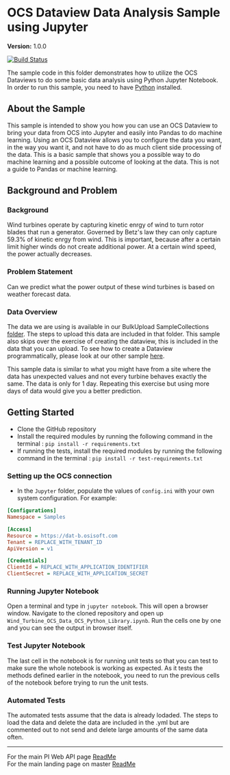 # OCS Dataview Data Analysis Sample using Jupyter

**Version:** 1.0.0

[![Build Status](https://dev.azure.com/osieng/engineering/_apis/build/status/product-readiness/PI-System/PIWebAPI_Data_Analysis?branchName=master)](https://dev.azure.com/osieng/engineering/_build?definitionId=1644&branchName=master)

The sample code in this folder demonstrates how to utilize the OCS Dataviews to do some basic data analysis using Python Jupyter Notebook. In order to run this sample, you need to have [Python](https://www.python.org/downloads/) installed.  

## About the Sample

This sample is intended to show you how you can use an OCS Dataview to bring your data from OCS into Jupyter and easily into Pandas to do machine learning.  Using an OCS Dataview allows you to configure the data you want, in the way you want it, and not have to do as much client side processing of the data.  This is a basic sample that shows you a possible way to do machine learning and a possible outcome of looking at the data.  This is not a guide to Pandas or machine learning.

## Background and Problem

### Background

Wind turbines operate by capturing kinetic enrgy of wind to turn rotor blades that run a generator.  Governed by Betz's law they can only capture 59.3% of kinetic enrgy from wind.  This is important, because after a certain limit higher winds do not create additional power.  At a certain wind speed, the power actually decreases. 

### Problem Statement

Can we predict what the power output of these wind turbines is based on weather forecast data.

### Data Overview

The data we are using is available in our BulkUpload SampleCollections [folder](https://github.com/osisoft/OSI-Samples-OCS/tree/master/advanced_samples/Bulk_Upload/SampleCollections/DataviewWind).  The steps to upload this data are included in that folder.  This sample also skips over the exercise of creating the dataview, this is included in the data that you can upload.  To see how to create a Dataview programmatically, please look at our other sample [here](https://github.com/osisoft/OSI-Samples-OCS/tree/master/basic_samples/DataViews). 

This sample data is similar to what you might have from a site where the data has unexpected values and not every turbine behaves exactly the same.  The data is only for 1 day.  Repeating this exercise but using more days of data would give you a better prediction.    



## Getting Started

- Clone the GitHub repository
- Install the required modules by running the following command in the terminal : `pip install -r requirements.txt`
- If running the tests, install the required modules by running the following command in the terminal : `pip install -r test-requirements.txt`

### Setting up the OCS connection

- In the `Jupyter` folder, populate the values of `config.ini` with your own system configuration.
  For example:

```ini
[Configurations]
Namespace = Samples

[Access]
Resource = https://dat-b.osisoft.com
Tenant = REPLACE_WITH_TENANT_ID
ApiVersion = v1

[Credentials]
ClientId = REPLACE_WITH_APPLICATION_IDENTIFIER
ClientSecret = REPLACE_WITH_APPLICATION_SECRET
```


### Running Jupyter Notebook

Open a terminal and type in `jupyter notebook`. This will open a browser window. Navigate to the cloned repository and open up `Wind_Turbine_OCS_Data_OCS_Python_Library.ipynb`. Run the cells one by one and you can see the output in browser itself.

### Test Jupyter Notebook

The last cell in the notebook is for running unit tests so that you can test to make sure the whole notebook is working as expected. As it tests the methods defined earlier in the notebook, you need to run the previous cells of the notebook before trying to run the unit tests.

### Automated Tests

The automated tests assume that the data is already lodaded.  The steps to load the data and delete the data are included in the .yml but are commented out to not send and delete large amounts of the same data often.   



---

For the main PI Web API page [ReadMe](../)  
For the main landing page on master [ReadMe](https://github.com/osisoft/OSI-Samples)
